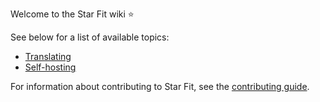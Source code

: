 Welcome to the Star Fit wiki ⭐

See below for a list of available topics:

- [Translating](./Translating)
- [Self-hosting](./Self%E2%80%90hosting)

For information about contributing to Star Fit, see the [contributing guide](../CONTRIBUTING.md).
